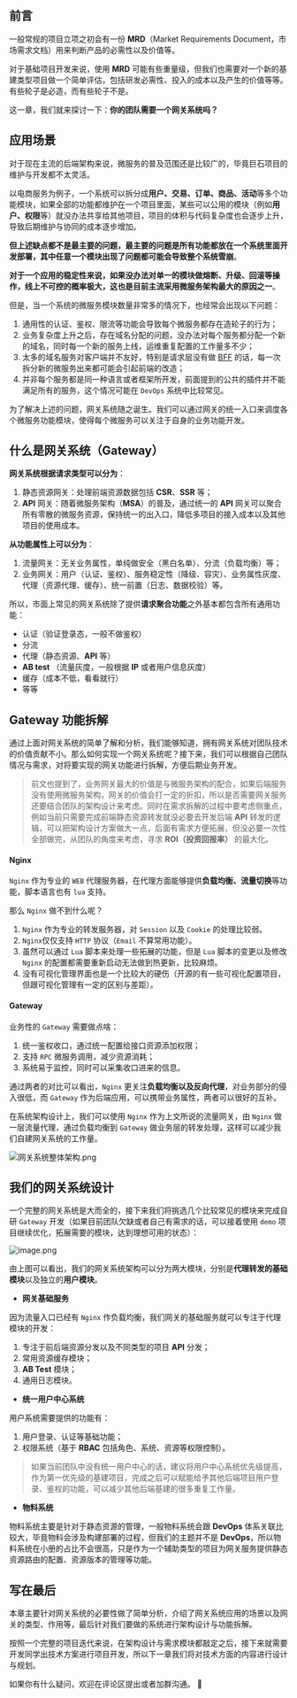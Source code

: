 ﻿## 前言

一般常规的项目立项之初会有一份 **MRD**（Market Requirements Document，市场需求文档）用来判断产品的必需性以及价值等。

对于基础项目开发来说，使用 **MRD** 可能有些重量级，但我们也需要对一个新的基建类型项目做一个简单评估，包括研发必需性、投入的成本以及产生的价值等等。有些轮子是必造，而有些轮子不是。

这一章，我们就来探讨一下：**你的团队需要一个网关系统吗？**

## 应用场景

对于现在主流的后端架构来说，微服务的普及范围还是比较广的，毕竟巨石项目的维护与开发都不太灵活。

以电商服务为例子，一个系统可以拆分成**用户、交易、订单、商品、活动**等多个功能模块，如果全部的功能都维护在一个项目里面，某些可以公用的模块（例如**用户、权限**等）就没办法共享给其他项目，项目的体积与代码复杂度也会逐步上升，导致后期维护与协同的成本逐步增加。

**但上述缺点都不是最主要的问题，最主要的问题是所有功能都放在一个系统里面开发部署，其中任意一个模块出现了问题都可能会导致整个系统雪崩**。

**对于一个应用的稳定性来说，如果没办法对单一的模块做熔断、升级、回滚等操作，线上不可控的概率极大，这也是目前主流采用微服务架构最大的原因之一**。

但是，当一个系统的微服务模块数量非常多的情况下，也经常会出现以下问题：
1. 通用性的认证、鉴权、限流等功能会导致每个微服务都存在造轮子的行为；
2. 业务复杂度上升之后，存在域名分配的问题，没办法对每个服务都分配一个新的域名，同时每一个新的服务上线，运维重复配置的工作量多不少；
3. 太多的域名服务对客户端并不友好，特别是请求层没有做 [BFF](https://zhuanlan.zhihu.com/p/463196408) 的话，每一次拆分新的微服务出来都可能会引起前端的改造；
4. 并非每个服务都是同一种语言或者框架所开发，前面提到的公共的插件并不能满足所有的服务，这个情况可能在 `DevOps` 系统中比较常见。

为了解决上述的问题，网关系统随之诞生。我们可以通过网关的统一入口来调度各个微服务功能模块，使得每个微服务可以关注于自身的业务功能开发。

## 什么是网关系统（Gateway）

**网关系统根据请求类型可以分为**：
1. 静态资源网关：处理前端资源数据包括 **CSR**、**SSR** 等；
2. **API** 网关：随着微服务架构（**MSA**）的普及，通过统一的 **API** 网关可以聚合所有零散的微服务资源，保持统一的出入口，降低多项目的接入成本以及其他项目的使用成本。

**从功能属性上可以分为**：
1. 流量网关：无关业务属性，单纯做安全（黑白名单）、分流（负载均衡）等；
2. 业务网关：用户（认证、鉴权）、服务稳定性（降级、容灾）、业务属性灰度、代理（资源代理、缓存）、统一前置（日志、数据校验）等。

所以，市面上常见的网关系统除了提供**请求聚合功能**之外基本都包含所有通用功能：
- 认证（验证登录态，一般不做鉴权）
- 分流
- 代理（静态资源、**API** 等）
- **AB test** （流量灰度，一般根据 **IP** 或者用户信息灰度）
- 缓存（成本不低，看看就行）
- 等等

## Gateway 功能拆解

通过上面对网关系统的简单了解和分析，我们能够知道，拥有网关系统对团队技术的价值贡献不小。那么如何实现一个网关系统呢？接下来，我们可以根据自己团队情况与需求，对将要实现的网关功能进行拆解，方便后期业务开发。

> 前文也提到了，业务网关最大的价值是与微服务架构的配合，如果后端服务没有使用微服务架构，网关的价值会打一定的折扣，所以是否需要网关服务还要结合团队的架构设计来考虑。同时在需求拆解的过程中要考虑侧重点，例如当前只需要完成前端静态资源转发就没必要去开发后端 **API** 转发的逻辑，可以把架构设计方案做大一点，后面有需求方便拓展，但没必要一次性全部做完，从团队的角度来考虑，寻求 **ROI（投资回报率）** 的最大化。

#### Nginx

`Nginx` 作为专业的 `WEB` 代理服务器，在代理方面能够提供**负载均衡、流量切换**等功能，脚本语言也有 `lua` 支持。

那么 `Nginx` 做不到什么呢？
1. `Nginx` 作为专业的转发服务器，对 `Session` 以及 `Cookie` 的处理比较弱。
2. `Nginx`仅仅支持 `HTTP` 协议（`Email` 不算常用功能）。
3. 虽然可以通过 `Lua` 脚本来处理一些拓展的功能，但是 `Lua` 脚本的变更以及修改 `Nginx` 的配置都需要重新启动无法做到热更新，比较麻烦。
4. 没有可视化管理界面也是一个比较大的硬伤（开源的有一些可视化配置项目，但跟可视化管理有一定的区别与差距）。

#### Gateway

业务性的 `Gateway` 需要做点啥：
1. 统一鉴权收口，通过统一配置给接口资源添加权限；
2. 支持 `RPC` 微服务调用，减少资源消耗；
3. 系统易于监控，同时可以采集收口进来的信息。

通过两者的对比可以看出，`Nginx` 更关注**负载均衡以及反向代理**，对业务部分的侵入很低，而 `Gateway` 作为后端应用，可以携带业务属性，两者可以很好的互补。

在系统架构设计上，我们可以使用 `Nginx` 作为上文所说的流量网关，由 `Nginx` 做一层流量代理，通过负载均衡到 `Gateway` 做业务层的转发处理，这样可以减少我们自建网关系统的工作量。

![网关系统整体架构.png](https://p6-juejin.byteimg.com/tos-cn-i-k3u1fbpfcp/e15b1e4bc0b842a1affeba55594b232d~tplv-k3u1fbpfcp-watermark.image?)


## 我们的网关系统设计

一个完整的网关系统是大而全的，接下来我们将挑选几个比较常见的模块来完成自研 `Gateway` 开发（如果目前团队欠缺或者自己有需求的话，可以接着使用 `demo` 项目继续优化，拓展需要的模块，达到理想可用的状态）：

![image.png](https://p1-juejin.byteimg.com/tos-cn-i-k3u1fbpfcp/f73f00d3e2aa4b779c6539089252c54e~tplv-k3u1fbpfcp-watermark.image?)

由上图可以看出，我们的网关系统架构可以分为两大模块，分别是**代理转发的基础模块**以及独立的**用户模块**。

- **网关基础服务**

因为流量入口已经有 `Nginx` 作负载均衡，我们网关的基础服务就可以专注于代理模块的开发：
1. 专注于前后端资源分发以及不同类型的项目 **API** 分发；
2. 常用资源缓存模块；
3. **AB Test** 模块；
4. 通用日志模块。

- **统一用户中心系统**

用户系统需要提供的功能有：
1. 用户登录、认证等基础功能；
2. 权限系统（基于 **RBAC** 包括角色、系统、资源等权限控制）。

>如果当前团队中没有统一用户中心的话，建议将用户中心系统优先级提高，作为第一优先级的基建项目，完成之后可以赋能给予其他后端项目用户登录、鉴权的功能，可以减少其他后端基建的很多重复工作量。

- **物料系统**

物料系统主要是针对于静态资源的管理，一般物料系统会跟 **DevOps** 体系关联比较大，毕竟物料会涉及构建部署的过程，但我们的主题并不是 **DevOps**，所以物料系统在小册的占比不会很高，只是作为一个辅助类型的项目为网关服务提供静态资源路由的配置、资源版本的管理等功能。

## 写在最后

本章主要针对网关系统的必要性做了简单分析，介绍了网关系统应用的场景以及网关的类型、作用等，最后针对我们要做的系统进行架构设计与功能拆解。

按照一个完整的项目迭代来说，在架构设计与需求模块都敲定之后，接下来就需要开发同学出技术方案进行项目开发，所以下一章我们将对技术方面的内容进行设计与规划。

如果你有什么疑问，欢迎在评论区提出或者加群沟通。 👏

